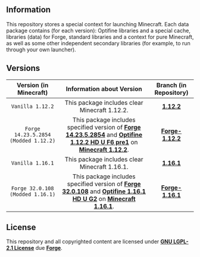 ## Information

This repository stores a special context for launching Minecraft. Each data package contains (for each version): Optifine libraries and a special cache, libraries (data) for Forge, standard libraries and a context for pure Minecraft, as well as some other independent secondary libraries (for example, to run through your own launcher).

## Versions

| Version (in Minecraft) | Information about Version | Branch (in Repository) |
| :--------------------: | :-----------------: | :-------------: |
| ``Vanilla 1.12.2`` | This package includes clear Minecraft 1.12.2. | **[1.12.2](https://github.com/Avandelta/Context/tree/1.12.2)** |
| ``Forge 14.23.5.2854 (Modded 1.12.2)`` | This package includes specified version of **[Forge 14.23.5.2854](https://files.minecraftforge.net/)** and **[Optifine 1.12.2 HD U F6 pre1](https://optifine.net/)** on **[Minecraft 1.12.2](https://www.minecraft.net/)**. | **[Forge-1.12.2](https://github.com/Avandelta/Context/tree/Forge-1.12.2)** |
| ``Vanilla 1.16.1`` | This package includes clear Minecraft 1.16.1. | **[1.16.1](https://github.com/Avandelta/Context/tree/1.16.1)** |
| ``Forge 32.0.108 (Modded 1.16.1)`` | This package includes specified version of **[Forge 32.0.108](https://files.minecraftforge.net/)** and **[Optifine 1.16.1 HD U G2](https://optifine.net/)** on **[Minecraft 1.16.1](https://www.minecraft.net/)**. | **[Forge-1.16.1](https://github.com/Avandelta/Context/tree/Forge-1.16.1)** |

## License

This repository and all copyrighted content are licensed under **[GNU LGPL-2.1 License](https://github.com/Avandelta/Context/blob/main/LICENSE)** due **[Forge](https://github.com/MinecraftForge/MinecraftForge/blob/1.16.x/LICENSE.txt)**.